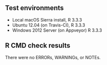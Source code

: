 ## Test environments
* Local macOS Sierra install, R 3.3.3
* Ubuntu 12.04 (on Travis-CI), R 3.3.3
* Windows 2012 Server (on Appveyor) R 3.3.3

## R CMD check results
There were no ERRORs, WARNINGs, or NOTEs.

